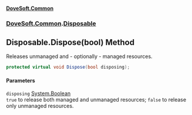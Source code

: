 #### [DoveSoft.Common](./index.md 'index')
### [DoveSoft.Common](./DoveSoft-Common.md 'DoveSoft.Common').[Disposable](./DoveSoft-Common-Disposable.md 'DoveSoft.Common.Disposable')
## Disposable.Dispose(bool) Method
Releases unmanaged and - optionally - managed resources.  
```csharp
protected virtual void Dispose(bool disposing);
```
#### Parameters
<a name='DoveSoft-Common-Disposable-Dispose(bool)-disposing'></a>
`disposing` [System.Boolean](https://docs.microsoft.com/en-us/dotnet/api/System.Boolean 'System.Boolean')  
`true` to release both managed and unmanaged resources; `false` to release only unmanaged resources.  
  

